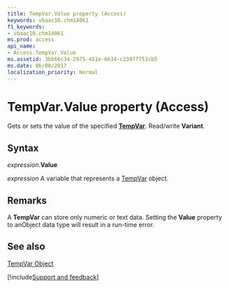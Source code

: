 ```yaml
---
title: TempVar.Value property (Access)
keywords: vbaac10.chm14061
f1_keywords:
- vbaac10.chm14061
ms.prod: access
api_name:
- Access.TempVar.Value
ms.assetid: 3bb66c34-2975-451e-6634-c23977753cb5
ms.date: 06/08/2017
localization_priority: Normal
---
```



# TempVar.Value property (Access)

Gets or sets the value of the specified  **[TempVar](Access.TempVar.md)**. Read/write **Variant**.


## Syntax

_expression_.**Value**

_expression_ A variable that represents a [TempVar](Access.TempVar.md) object.


## Remarks

A  **TempVar** can store only numeric or text data. Setting the **Value** property to anObject data type will result in a run-time error.


## See also


[TempVar Object](Access.TempVar.md)

[!include[Support and feedback](~/includes/feedback-boilerplate.md)]